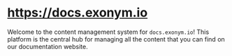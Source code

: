 # https://docs.exonym.io

Welcome to the content management system for `docs.exonym.io`! This platform is the central hub for managing all the content 
that you can find on our documentation website. 